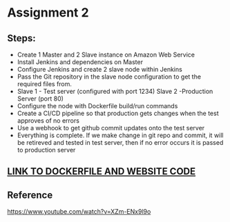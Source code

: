# Assignment 2

## Steps:
  - Create 1 Master and 2 Slave instance on Amazon Web Service
  - Install Jenkins and dependencies on Master
  - Configure Jenkins and create 2 slave node within Jenkins
  - Pass the Git repository in the slave node configuration to get the required files from.
  - Slave 1 - Test server (configured with port 1234)      Slave 2 -Production Server (port 80)
  - Configure the node with Dockerfile build/run commands
  - Create a CI/CD pipeline so that production gets changes when the test approves of no errors
  - Use a webhook to get github commit updates onto the test server
  - Everything is complete. If we make change in git repo and commit, it will be retireved and tested in test server, then if no error occurs it is passed to production server


## [LINK TO DOCKERFILE AND WEBSITE CODE](https://github.com/sreeharipremkumar/dev_jenkins)

## Reference
https://www.youtube.com/watch?v=XZm-ENx9l9o

